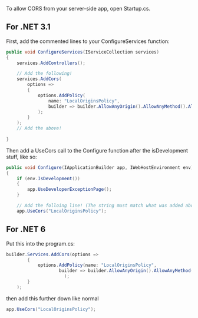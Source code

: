 To allow CORS from your server-side app, open Startup.cs.

## For .NET 3.1

First, add the commented lines to your ConfigureServices function:

```cs
public void ConfigureServices(IServiceCollection services)
{
	services.AddControllers();

	// Add the following!
	services.AddCors(
		options =>
		{
			options.AddPolicy(
				name: "LocalOriginsPolicy",
				builder => builder.AllowAnyOrigin().AllowAnyMethod().AllowAnyHeader()
			);
		}
	);
	// Add the above!
  
}
```

Then add a UseCors call to the Configure function after the isDevelopment stuff, like so:

```cs
public void Configure(IApplicationBuilder app, IWebHostEnvironment env)
{
	if (env.IsDevelopment())
	{
		app.UseDeveloperExceptionPage();
	}

	// Add the folloing line! (The string must match what was added above!)
	app.UseCors("LocalOriginsPolicy");
```

## For .NET 6

Put this into the program.cs:
```cs
builder.Services.AddCors(options =>
		{
			options.AddPolicy(name: "LocalOriginsPolicy",
					builder => builder.AllowAnyOrigin().AllowAnyMethod().AllowAnyHeader()
					  );
		}
	);
```
then add this further down like normal
```cs
app.UseCors("LocalOriginsPolicy");
```

